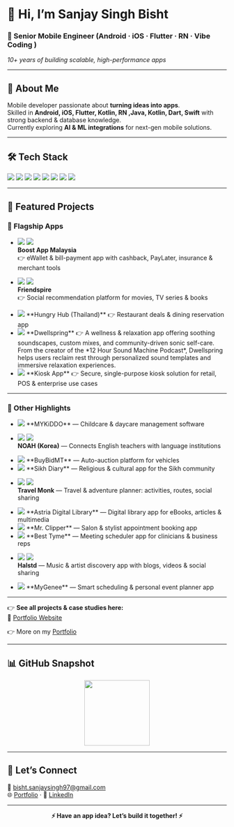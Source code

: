 # 👋 Hi, I’m **Sanjay Singh Bisht**

### 🚀 Senior Mobile Engineer (Android · iOS · Flutter · RN · Vibe Coding )  
*10+ years of building scalable, high-performance apps*

---

## 🧠 About Me
Mobile developer passionate about **turning ideas into apps**.  
Skilled in **Android, iOS, Flutter, Kotlin, RN ,Java, Kotlin, Dart, Swift** with strong backend & database knowledge.  
Currently exploring **AI & ML integrations** for next-gen mobile solutions.  

---

## 🛠️ Tech Stack
<p>
  <img src="https://img.shields.io/badge/Kotlin-0095D5?style=flat&logo=kotlin&logoColor=white" />
  <img src="https://img.shields.io/badge/Flutter-02569B?style=flat&logo=flutter&logoColor=white" />
  <img src="https://img.shields.io/badge/Dart-0175C2?style=flat&logo=dart&logoColor=white" />
  <img src="https://img.shields.io/badge/Swift-F05138?style=flat&logo=swift&logoColor=white" />
  <img src="https://img.shields.io/badge/Firebase-FFCA28?style=flat&logo=firebase&logoColor=black" />
   <img src="https://img.shields.io/badge/Python-FFCA28?style=flat&logo=python&logoColor=black" />
   <img src="https://img.shields.io/badge/React Native-FFCA28?style=flat&logo=reactnative&logoColor=black" />
  <img src="https://img.shields.io/badge/N8N-FFCA28?style=flat&logo=N8N&logoColor=black" />
</p>

---

## 📂 Featured Projects  

### 🚀 Flagship Apps  
- <img src="https://img.shields.io/badge/Android-3DDC84?logo=android&logoColor=white&style=flat" /> <img src="https://img.shields.io/badge/iOS-000000?logo=apple&logoColor=white&style=flat" />  
  **Boost App Malaysia**  
  👉 eWallet & bill-payment app with cashback, PayLater, insurance & merchant tools  

- <img src="https://img.shields.io/badge/Android-3DDC84?logo=android&logoColor=white&style=flat" /> <img src="https://img.shields.io/badge/iOS-000000?logo=apple&logoColor=white&style=flat" />  
  **Friendspire**  
  👉 Social recommendation platform for movies, TV series & books  

- <img src="https://img.shields.io/badge/Android-3DDC84?logo=android&logoColor=white&style=flat" />  
  **Hungry Hub (Thailand)**  
  👉 Restaurant deals & dining reservation app  

- <img src="https://img.shields.io/badge/Flutter-3DDC84?logo=flutter&logoColor=white&style=flat" />  
  **Dwellspring**  
  👉 A wellness & relaxation app offering soothing soundscapes, custom mixes, and community-driven sonic self-care. From the creator of the *12 Hour Sound Machine Podcast*, Dwellspring helps users reclaim rest through personalized sound templates and immersive relaxation experiences.  

- <img src="https://img.shields.io/badge/Enterprise-555?logo=google-chrome&logoColor=white&style=flat" />  
  **Kiosk App**  
  👉 Secure, single-purpose kiosk solution for retail, POS & enterprise use cases  

---

### 📱 Other Highlights  
- <img src="https://img.shields.io/badge/Flutter-02569B?logo=flutter&logoColor=white&style=flat" />  
  **MYKiDDO** — Childcare & daycare management software  

- <img src="https://img.shields.io/badge/Android-3DDC84?logo=android&logoColor=white&style=flat" /> <img src="https://img.shields.io/badge/iOS-000000?logo=apple&logoColor=white&style=flat" />  
  **NOAH (Korea)** — Connects English teachers with language institutions  

- <img src="https://img.shields.io/badge/Android-3DDC84?logo=android&logoColor=white&style=flat" />  
  **BuyBidMT** — Auto-auction platform for vehicles  

- <img src="https://img.shields.io/badge/Android-3DDC84?logo=android&logoColor=white&style=flat" />  
  **Sikh Diary** — Religious & cultural app for the Sikh community  

- <img src="https://img.shields.io/badge/Android-3DDC84?logo=android&logoColor=white&style=flat" /> <img src="https://img.shields.io/badge/iOS-000000?logo=apple&logoColor=white&style=flat" />  
  **Travel Monk** — Travel & adventure planner: activities, routes, social sharing  

- <img src="https://img.shields.io/badge/Android-3DDC84?logo=android&logoColor=white&style=flat" />  
  **Astria Digital Library** — Digital library app for eBooks, articles & multimedia  

- <img src="https://img.shields.io/badge/Android-3DDC84?logo=android&logoColor=white&style=flat" />  
  **Mr. Clipper** — Salon & stylist appointment booking app  

- <img src="https://img.shields.io/badge/Kotlin-0095D5?logo=kotlin&logoColor=white&style=flat" />  
  **Best Tyme** — Meeting scheduler app for clinicians & business reps  

- <img src="https://img.shields.io/badge/Android-3DDC84?logo=android&logoColor=white&style=flat" /> <img src="https://img.shields.io/badge/iOS-000000?logo=apple&logoColor=white&style=flat" />  
  **Halstd** — Music & artist discovery app with blogs, videos & social sharing  

- <img src="https://img.shields.io/badge/Flutter-02569B?logo=flutter&logoColor=white&style=flat" />  
  **MyGenee** — Smart scheduling & personal event planner app  

---

👉 **See all projects & case studies here:**  
📌 [Portfolio Website](https://sanjaysingh1990.github.io/sanjaysinghbisht/)  


👉 More on my [Portfolio](https://sanjaysingh1990.github.io/iamsanjaysinghbisht/)

---

## 📊 GitHub Snapshot
<p align="center">
  <img src="https://github-readme-stats.vercel.app/api?username=sanjaysingh1990&show_icons=true&theme=tokyonight" height="150" />
</p>

---

## 🤝 Let’s Connect
📧 [bisht.sanjaysingh97@gmail.com](mailto:bisht.sanjaysingh97@gmail.com)  
🌐 [Portfolio](https://sanjaysingh1990.github.io/iamsanjaysinghbisht/) · 💼 [LinkedIn](https://www.linkedin.com/in/sanjay-singh-bisht-a036772b/)  

---

<p align="center">
  <b>⚡ Have an app idea? Let’s build it together! ⚡</b>
</p>
